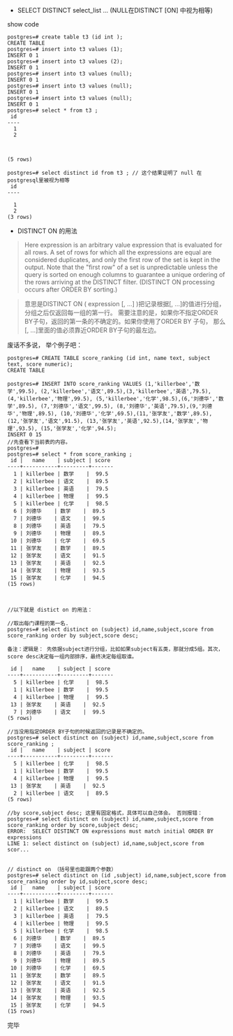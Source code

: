- SELECT DISTINCT select_list ... (NULL在DISTINCT [ON] 中视为相等)

show code 
```
postgres=# create table t3 (id int );
CREATE TABLE
postgres=# insert into t3 values (1);
INSERT 0 1
postgres=# insert into t3 values (2);
INSERT 0 1
postgres=# insert into t3 values (null);
INSERT 0 1
postgres=# insert into t3 values (null);
INSERT 0 1
postgres=# insert into t3 values (null);
INSERT 0 1
postgres=# select * from t3 ;
 id 
----
  1
  2
   
   
   
(5 rows)

postgres=# select distinct id from t3 ; // 这个结果证明了 null 在postgresql里被视为相等
 id 
----
   
  1
  2
(3 rows)
```

- DISTINCT ON 的用法
>Here expression is an arbitrary value expression that is evaluated for all rows. A
set of rows for which all the expressions are equal are considered duplicates, and
only the first row of the set is kept in the output. Note that the "first row" of a set is
unpredictable unless the query is sorted on enough columns to guarantee a unique
ordering of the rows arriving at the DISTINCT filter. (DISTINCT ON processing
occurs after ORDER BY sorting.)

>意思是DISTINCT ON ( expression [, …] )把记录根据[, …]的值进行分组，分组之后仅返回每一组的第一行。
需要注意的是，如果你不指定ORDER BY子句，返回的第一条的不确定的。如果你使用了ORDER BY 子句，
那么[, …]里面的值必须靠近ORDER BY子句的最左边。

废话不多说， 举个例子吧：

```
postgres=# CREATE TABLE score_ranking (id int, name text, subject text, score numeric);
CREATE TABLE

postgres=# INSERT INTO score_ranking VALUES (1,'killerbee','数学',99.5), (2,'killerbee','语文',89.5),(3,'killerbee','英语',79.5), (4,'killerbee','物理',99.5), (5,'killerbee','化学',98.5),(6,'刘德华','数学',89.5), (7,'刘德华','语文',99.5), (8,'刘德华','英语',79.5),(9,'刘德华','物理',89.5), (10,'刘德华','化学',69.5),(11,'张学友','数学',89.5), (12,'张学友','语文',91.5), (13,'张学友','英语',92.5),(14,'张学友','物理',93.5), (15,'张学友','化学',94.5);
INSERT 0 15
//先查看下当前表的内容。
postgres=# 
postgres=# select * from score_ranking ;
 id |   name    | subject | score 
----+-----------+---------+-------
  1 | killerbee | 数学    |  99.5
  2 | killerbee | 语文    |  89.5
  3 | killerbee | 英语    |  79.5
  4 | killerbee | 物理    |  99.5
  5 | killerbee | 化学    |  98.5
  6 | 刘德华    | 数学    |  89.5
  7 | 刘德华    | 语文    |  99.5
  8 | 刘德华    | 英语    |  79.5
  9 | 刘德华    | 物理    |  89.5
 10 | 刘德华    | 化学    |  69.5
 11 | 张学友    | 数学    |  89.5
 12 | 张学友    | 语文    |  91.5
 13 | 张学友    | 英语    |  92.5
 14 | 张学友    | 物理    |  93.5
 15 | 张学友    | 化学    |  94.5
(15 rows)



//以下就是 distict on 的用法：

//取出每门课程的第一名.
postgres=# select distinct on (subject) id,name,subject,score from score_ranking order by subject,score desc;

备注：逻辑是： 先依据subject进行分组，比如如果subject有五类，那就分成5组。其次，score desc决定每一组内部排序，最终决定每组取谁。

 id |   name    | subject | score 
----+-----------+---------+-------
  5 | killerbee | 化学    |  98.5
  1 | killerbee | 数学    |  99.5
  4 | killerbee | 物理    |  99.5
 13 | 张学友    | 英语    |  92.5
  7 | 刘德华    | 语文    |  99.5
(5 rows)

//当没用指定ORDER BY子句的时候返回的记录是不确定的。
postgres=# select distinct on (subject) id,name,subject,score from score_ranking ;
 id |   name    | subject | score 
----+-----------+---------+-------
  5 | killerbee | 化学    |  98.5
  1 | killerbee | 数学    |  99.5
  4 | killerbee | 物理    |  99.5
 13 | 张学友    | 英语    |  92.5
  2 | killerbee | 语文    |  89.5
(5 rows)

//by score,subject desc; 这里有固定格式，具体可以自己体会。 否则报错：
postgres=# select distinct on (subject) id,name,subject,score from score_ranking order by score,subject desc;
ERROR:  SELECT DISTINCT ON expressions must match initial ORDER BY expressions
LINE 1: select distinct on (subject) id,name,subject,score from scor...


// distinct on （括号里也能跟两个参数）
postgres=# select distinct on (id ,subject) id,name,subject,score from score_ranking order by id,subject,score desc;
 id |   name    | subject | score 
----+-----------+---------+-------
  1 | killerbee | 数学    |  99.5
  2 | killerbee | 语文    |  89.5
  3 | killerbee | 英语    |  79.5
  4 | killerbee | 物理    |  99.5
  5 | killerbee | 化学    |  98.5
  6 | 刘德华    | 数学    |  89.5
  7 | 刘德华    | 语文    |  99.5
  8 | 刘德华    | 英语    |  79.5
  9 | 刘德华    | 物理    |  89.5
 10 | 刘德华    | 化学    |  69.5
 11 | 张学友    | 数学    |  89.5
 12 | 张学友    | 语文    |  91.5
 13 | 张学友    | 英语    |  92.5
 14 | 张学友    | 物理    |  93.5
 15 | 张学友    | 化学    |  94.5
(15 rows)

```

完毕























